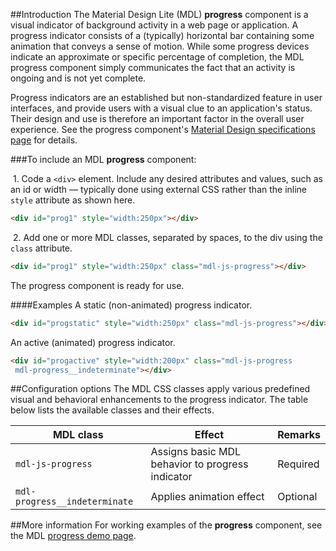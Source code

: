 ##Introduction
The Material Design Lite (MDL) **progress** component is a visual indicator of background activity in a web page or application. A progress indicator consists of a (typically) horizontal bar containing some animation that conveys a sense of motion. While some progress devices indicate an approximate or specific percentage of completion, the MDL progress component simply communicates the fact that an activity is ongoing and is not yet complete.

Progress indicators are an established but non-standardized feature in user interfaces, and provide users with a visual clue to an application's status. Their design and use is therefore an important factor in the overall user experience. See the progress component's [Material Design specifications page](http://www.google.com/design/spec/components/progress-activity.html) for details.

###To include an MDL **progress** component:

&nbsp;1. Code a `<div>` element. Include any desired attributes and values, such as an id or width &mdash; typically done using external CSS rather than the inline `style` attribute as shown here.
```html
<div id="prog1" style="width:250px"></div>
```
&nbsp;2. Add one or more MDL classes, separated by spaces, to the div using the `class` attribute.
```html
<div id="prog1" style="width:250px" class="mdl-js-progress"></div>
```

The progress component is ready for use.

####Examples
A static (non-animated) progress indicator.
```html
<div id="progstatic" style="width:250px" class="mdl-js-progress"></div>
```

An active (animated) progress indicator.
```html
<div id="progactive" style="width:200px" class="mdl-js-progress
 mdl-progress__indeterminate"></div>
```

##Configuration options
The MDL CSS classes apply various predefined visual and behavioral enhancements to the progress indicator. The table below lists the available classes and their effects.

| MDL class | Effect | Remarks |
|-----------|--------|---------|
| `mdl-js-progress` | Assigns basic MDL behavior to progress indicator | Required |
| `mdl-progress__indeterminate` | Applies animation effect | Optional |

##More information
For working examples of the **progress** component, see the MDL [progress demo page](https://github.com/MikeMitterer/dart-material-design-lite/tree/mdl/example/progress).
